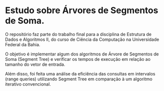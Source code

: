 # Estudo sobre Árvores de Segmentos de Soma.

O repositório faz parte do trabalho final para a disciplina de Estrutura de Dados e Algoritmos II, do curso de Ciência da Computação na Universidade Federal da Bahia.

O objetivo é implementar algum dos algoritmos de Árvore de Segmentos de Soma (Segment Tree) e verificar os tempos de execução em relação ao tamanho do vetor de entrada.

Além disso, foi feita uma análise da eficiência das consultas em intervalos (range queries) utilizando Segment Tree em comparação à um algoritmo iterativo convencional.
